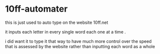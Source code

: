 # 10ff-automater

this is just used to auto type on the website 10ff.net 

it inputs each letter in every single word each one at a time .

i did want it to type it that way to have much more control over the speed that is 
assessed by the website rather than inputting each word as a whole 
